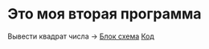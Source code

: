 # Это моя вторая программа 
Вывести квадрат числа -> [Блок схема](diagram_002_FindMax.drawio.png) [Код](Program.cs)